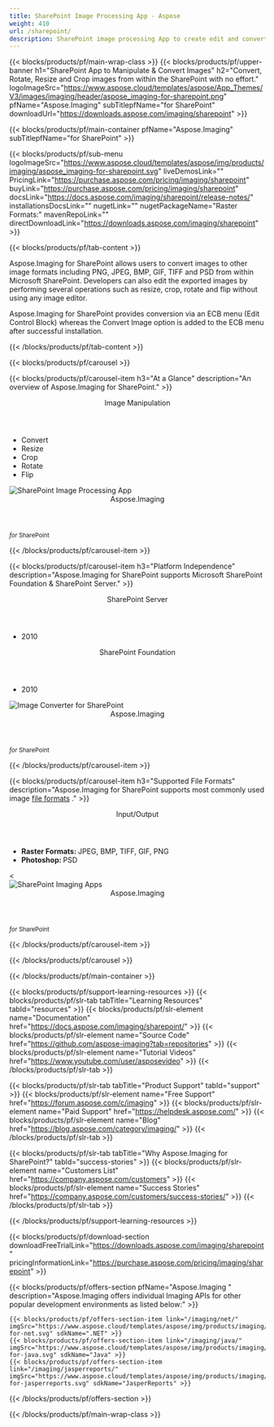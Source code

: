 ```yaml
---
title: SharePoint Image Processing App - Aspose 
weight: 410
url: /sharepoint/ 
description: SharePoint image processing App to create edit and convert images to PSD BMP JPEG PNG TIFF and GIF formats. Also resize crop rotate and flip images
---
```


{{< blocks/products/pf/main-wrap-class >}}
{{< blocks/products/pf/upper-banner h1="SharePoint App to Manipulate & Convert Images" h2="Convert, Rotate, Resize and Crop images from within the SharePoint with no effort." logoImageSrc="https://www.aspose.cloud/templates/aspose/App_Themes/V3/images/imaging/header/aspose_imaging-for-sharepoint.png" pfName="Aspose.Imaging" subTitlepfName="for SharePoint" downloadUrl="https://downloads.aspose.com/imaging/sharepoint" >}}

{{< blocks/products/pf/main-container pfName="Aspose.Imaging" subTitlepfName="for SharePoint" >}}

{{< blocks/products/pf/sub-menu logoImageSrc="https://www.aspose.cloud/templates/aspose/img/products/imaging/aspose_imaging-for-sharepoint.svg" liveDemosLink="" PricingLink="https://purchase.aspose.com/pricing/imaging/sharepoint" buyLink="https://purchase.aspose.com/pricing/imaging/sharepoint" docsLink="https://docs.aspose.com/imaging/sharepoint/release-notes/" installationsDocsLink="" nugetLink="" nugetPackageName="Raster Formats:" mavenRepoLink="" directDownloadLink="https://downloads.aspose.com/imaging/sharepoint" >}}

{{< blocks/products/pf/tab-content >}}
<p>
 Aspose.Imaging for SharePoint allows users to convert images to other image formats including PNG, JPEG, BMP, GIF, TIFF and PSD from within Microsoft SharePoint. Developers can also edit the exported images by performing several operations such as resize, crop, rotate and flip without using any image editor.
</p>

<p>
 Aspose.Imaging for SharePoint provides conversion via an ECB menu (Edit Control Block) whereas the Convert Image option is added to the ECB menu after successful installation.
</p>

{{< /blocks/products/pf/tab-content >}}

<!--Diagrams Start-->
{{< blocks/products/pf/carousel >}}

{{< blocks/products/pf/carousel-item h3="At a Glance" description="An overview of Aspose.Imaging for SharePoint." >}}
<div class="diagram1 d1-sharepoint">
 <div class="d1-row">
  <div class="d1-col d1-left">
  </div>
  <!--/left-->
  <div class="d1-col d1-right">
   <header>
    <i class="fa fa-file-image-o">
    </i>
    Image Manipulation
   </header>
   <ul>
    <li>
     Convert
    </li>
    <li>
     Resize
    </li>
    <li>
     Crop
    </li>
    <li>
     Rotate
    </li>
    <li>
     Flip
    </li>
   </ul>
  </div>
  <!--/right-->
 </div>
 <!--/row-->
 <div class="d1-logo">
  <img alt="SharePoint Image Processing App" src="https://www.aspose.cloud/templates/aspose/img/products/imaging/aspose_imaging-for-sharepoint.svg"/>
  <header>
   Aspose.Imaging
  </header>
  <footer>
   <small>
    <em>
     for
    </em>
    SharePoint
   </small>
  </footer>
 </div>
 <!--/logo-->
</div>

{{< /blocks/products/pf/carousel-item >}}

{{< blocks/products/pf/carousel-item h3="Platform Independence" description="Aspose.Imaging for SharePoint supports Microsoft SharePoint Foundation & SharePoint Server." >}}
<div class="diagram1 d1-sharepoint">
 <div class="d1-row">
  <div class="d1-col d1-left">
   <header style="padding-left: 0px;">
    <i class="fa fa-cubes">
    </i>
    SharePoint Server
   </header>
   <ul>
    <li>
     2010
    </li>
   </ul>
  </div>
  <!--/left-->
  <div class="d1-col d1-right">
   <header style="padding-left: 0px;">
    <i class="fa fa-cubes">
    </i>
    SharePoint Foundation
   </header>
   <ul>
    <li>
     2010
    </li>
   </ul>
  </div>
  <!--/right-->
 </div>
 <!--/row-->
 <div class="d1-logo">
  <img alt="Image Converter for SharePoint" src="https://www.aspose.cloud/templates/aspose/img/products/imaging/aspose_imaging-for-sharepoint.svg"/>
  <header>
   Aspose.Imaging
  </header>
  <footer>
   <small>
    <em>
     for
    </em>
    SharePoint
   </small>
  </footer>
 </div>
 <!--/logo-->
</div>

{{< /blocks/products/pf/carousel-item >}}

{{< blocks/products/pf/carousel-item h3="Supported File Formats" description="Aspose.Imaging for SharePoint supports most commonly used image [file formats](https://docs.aspose.com/display/imagingsharepoint/Supported+File+Formats)  ." >}}
<div class="diagram1 d2 d1-sharepoint">
 <div class="d1-row">
  <div class="d1-col d1-left">
   <header>
    <i class="fa fa-arrows-v">
    </i>
    Input/Output
   </header>
   <ul>
    <li>
     <b>
      Raster Formats:
     </b>
     JPEG, BMP, TIFF, GIF, PNG
    </li>
    <li>
     <b>
      Photoshop:
     </b>
     PSD
    </li>
   </ul>
  </div>
  <!--/left-->
  <div class="d1-col d1-right">
   &lt;
  </div>
  <!--/right-->
 </div>
 <!--/row-->
 <div class="d1-logo">
  <img alt="SharePoint Imaging Apps" src="https://www.aspose.cloud/templates/aspose/img/products/imaging/aspose_imaging-for-sharepoint.svg"/>
  <header>
   Aspose.Imaging
  </header>
  <footer>
   <small>
    <em>
     for
    </em>
    SharePoint
   </small>
  </footer>
 </div>
 <!--/logo-->
</div>

{{< /blocks/products/pf/carousel-item >}}

{{< /blocks/products/pf/carousel >}}
<!--Diagrams End-->

<!--Feature-section Start-->
<div class="container-fluid features-section bg-gray singleproduct">
 <a class="anchor" id="features" name="features">
 </a>
 <div class="row">
  <div class="container">
   <!--

<h2 class="pr-ft">Advanced SharePoint Email Conversion and Synchronization Features</h2>

<p> </p>

<div class="col-lg-4"><em class="fa  fa-file-text-o  ico-blue fa-2x col-lg-2"> </em>

<p class="col-lg-10">Inter-convert EML & MSG from within SharePoint document library</p>

</div>

<div class="col-lg-4"><em class="fa fa-server  ico-blue fa-2x col-lg-2"> </em>

<p class="col-lg-10">Synchronize files with FTP server & DropBox</p>

</div>

<div class="col-lg-4"><em class="fa fa-refresh  ico-blue fa-2x col-lg-2"> </em>

<p class="col-lg-10">Synchronize emails via POP3, IMAP or Microsoft Exchange Server</p>

</div>



<div class="col-lg-4"><em class="fa fa-dropbox  ico-blue fa-2x col-lg-2"> </em>

<p class="col-lg-10">Synchronize files with DropBox</p>

</div>

-->
   <div class="col-lg-12">
    <h2 class="h2title">
     Inter-conversion of Image Formats
    </h2>
    <p>
     An extensive set of advanced algorithms make Aspose.Imaging for SharePoint an all-in-one solution for image conversion tasks. You can convert images to &amp; from a wide range of commonly used image formats.
    </p>
   </div>
   <div class="col-lg-12">
    <h2 class="h2title">
     Variety of Supported Image Formats
    </h2>
    <p>
     Aspose.Imaging for SharePoint supports many industry standard and proprietary image formats including PNG, BMP, GIF, JPG, TIFF and PSD.
    </p>
   </div>
   <div class="col-lg-12">
    <h2 class="h2title">
     Resize, Crop or Rotate Images from SharePoint
    </h2>
    <p>
     Aspose.Imaging for SharePoint allows you to perform basic imaging operations such as Resize, Crop &amp; Rotate right from within the SharePoint document library.
    </p>
   </div>
  </div>
 </div>
</div>
<!--Feature-section End-->

{{< /blocks/products/pf/main-container >}}


{{< blocks/products/pf/support-learning-resources >}}
{{< blocks/products/pf/slr-tab tabTitle="Learning Resources" tabId="resources" >}}
{{< blocks/products/pf/slr-element name="Documentation" href="https://docs.aspose.com/imaging/sharepoint/" >}}
{{< blocks/products/pf/slr-element name="Source Code" href="https://github.com/aspose-imaging?tab=repositories" >}}
{{< blocks/products/pf/slr-element name="Tutorial Videos" href="https://www.youtube.com/user/asposevideo" >}}
{{< /blocks/products/pf/slr-tab >}}

{{< blocks/products/pf/slr-tab tabTitle="Product Support" tabId="support" >}}
{{< blocks/products/pf/slr-element name="Free Support" href="https://forum.aspose.com/c/imaging" >}}
{{< blocks/products/pf/slr-element name="Paid Support" href="https://helpdesk.aspose.com/" >}}
{{< blocks/products/pf/slr-element name="Blog" href="https://blog.aspose.com/category/imaging/" >}}
{{< /blocks/products/pf/slr-tab >}}

{{< blocks/products/pf/slr-tab tabTitle="Why Aspose.Imaging for SharePoint?" tabId="success-stories" >}}
{{< blocks/products/pf/slr-element name="Customers List" href="https://company.aspose.com/customers" >}}
{{< blocks/products/pf/slr-element name="Success Stories" href="https://company.aspose.com/customers/success-stories/" >}}
{{< /blocks/products/pf/slr-tab >}}

{{< /blocks/products/pf/support-learning-resources >}}

{{< blocks/products/pf/download-section downloadFreeTrialLink="https://downloads.aspose.com/imaging/sharepoint" pricingInformationLink="https://purchase.aspose.com/pricing/imaging/sharepoint" >}}

{{< blocks/products/pf/offers-section pfName="Aspose.Imaging " description="Aspose.Imaging offers individual Imaging APIs for other popular development environments as listed below:" >}}

    {{< blocks/products/pf/offers-section-item link="/imaging/net/" imgSrc="https://www.aspose.cloud/templates/aspose/img/products/imaging/aspose_imaging-for-net.svg" sdkName=".NET" >}}
    {{< blocks/products/pf/offers-section-item link="/imaging/java/" imgSrc="https://www.aspose.cloud/templates/aspose/img/products/imaging/aspose_imaging-for-java.svg" sdkName="Java" >}}
    {{< blocks/products/pf/offers-section-item link="/imaging/jasperreports/" imgSrc="https://www.aspose.cloud/templates/aspose/img/products/imaging/aspose_imaging-for-jasperreports.svg" sdkName="JasperReports" >}}

{{< /blocks/products/pf/offers-section >}}

{{< /blocks/products/pf/main-wrap-class >}}
